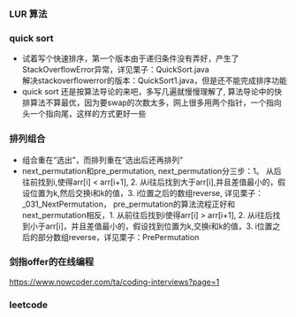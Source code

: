 ### LUR 算法


### quick sort
- 试着写个快速排序，第一个版本由于递归条件没有弄好，产生了StackOverflowError异常，详见栗子：QuickSort.java \
  解决stackoverflowerror的版本：QuickSort1.java，但是还不能完成排序功能
- quick sort 还是按算法导论的来吧，多写几遍就慢慢理解了, 算法导论中的快排算法不算最优，因为要swap的次数太多，网上很多用两个指针，一个指向头一个指向尾，这样的方式更好一些

### 排列组合
- 组合重在“选出”，而排列重在“选出后还再排列”
- next_permutation和pre_permutation, next_permutation分三步：1。 从后往前找到i,使得arr[i] < arr[i+1], 2. 从i往后找到大于arr[i],并且差值最小的，假设位置为k,然后交换i和k的值，3. i位置之后的数组reverse, 详见栗子：_031_NextPermutation， 
pre_permutation的算法流程正好和next_permutation相反，1. 从前往后找到i使得arr[i] > arr[i+1], 2. 从i往后找到小于arr[i]，并且差值最小的，假设找到位置为k,交换i和k的值，3. i位置之后的部分数组reverse，详见栗子：PrePermutation

### 剑指offer的在线编程
https://www.nowcoder.com/ta/coding-interviews?page=1


### leetcode


